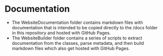 Documentation
==============

+ The WebsiteDocumentation folder contains markdown files with documentation that is intended to be copied directly to the /docs folder in this repository and hosted with GitHub Pages.
+ The WebsiteBuilder folder contains a series of scripts to extract documentation from the classes, parse metadata, and then build markdown files which also get hosted with GitHub Pages.
